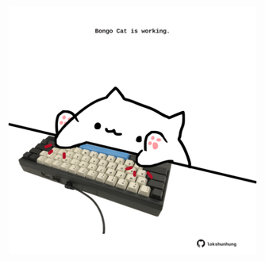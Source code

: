 <!-- built at 03/06/2021, 24:50:58 UTC -->
<p align="center">
  <img width="500" height="500" src="./ReadmeImage.svg">
</p>

